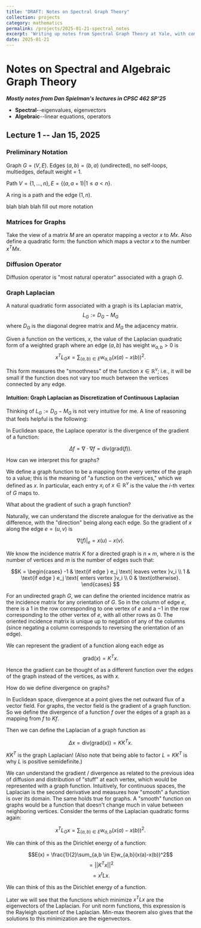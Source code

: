 ```yaml
---
title: "DRAFT: Notes on Spectral Graph Theory"
collection: projects
category: mathematics
permalink: /projects/2025-01-21-spectral_notes
excerpt: 'Writing up notes from Spectral Graph Theory at Yale, with comments of my own'
date: 2025-01-21
---
```


# Notes on Spectral and Algebraic Graph Theory
***Mostly notes from Dan Spielman's lectures in CPSC 462 SP'25***

- **Spectral**--eigenvalues, eigenvectors
- **Algebraic**--linear equations, operators

## Lecture 1 -- Jan 15, 2025
### Preliminary Notation
Graph $G = (V,E)$. Edges $(a,b) = (b,a)$ (undirected), no self-loops, multiedges, default weight = $1$. 

Path $V = \{1, ..., n\}, E = \{(a, a+1) | 1 \leq a <n\}$. 

A ring is a path and the edge $(1,n).$

blah blah blah fill out more notation
### Matrices for Graphs
Take the view of a matrix $M$ are an operator mapping a vector $x$ to $Mx$. Also define a quadratic form: the function which maps a vector $x$ to the number $x^TMx$. 

### Diffusion Operator
Diffusion operator is "most natural operator" associated with a graph $G$. 

### Graph Laplacian
A natural quadratic form associated with a graph is its Laplacian matrix,
$$L_G := D_G - M_G$$
where $D_G$ is the diagonal degree matrix and $M_G$ the adjacency matrix. 

Given a function on the vertices, $x$, the value of the Laplacian quadratic form of a weighted graph where an edge $(a,b)$ has weight $w_{a,b}>0$ is
$$x^TL_Gx = \sum_{(a,b)\in E}w_{a,b} (x(a)-x(b))^2.$$

This form measures the "smoothness" of the function $x \in \mathbb{R}^v$; i.e., it will be small if the function does not vary too much between the vertices connected by any edge. 

#### Intuition: Graph Laplacian as Discretization of Continuous Laplacian

Thinking of $L_G := D_G - M_G$ is not very intuitive for me. A line of reasoning that feels helpful is the following:

In Euclidean space, the Laplace operator is the divergence of the gradient of a function:

$$ \Delta f = \nabla \cdot \nabla f = \text{div}(\text{grad}(f)).$$

How can we interpret this for graphs?

We define a graph function to be a mapping from every vertex of the graph to a value; this is the meaning of "a function on the vertices," which we defined as $x$. In particular, each entry $x_i$ of $x \in \mathbb{R}^v$ is the value the $i$-th vertex of $G$ maps to.

What about the gradient of such a graph function? 

Naturally, we can understand the discrete analogue for the derivative as the difference, with the "direction" being along each edge. So the gradient of $x$ along the edge $e = (u,v)$ is 

$$\nabla(f) |_{e} = x(u) - x(v).$$

We know the incidence matrix $K$ for a directed graph is $n \times m$, where $n$ is the number of vertices and $m$ is the number of edges such that:  

$$K = \begin{cases}
-1 & \text{if edge } e_j \text{ leaves vertex }v_i \\
1 & \text{if edge } e_j \text{ enters vertex }v_i \\
0 & \text{otherwise}.
\end{cases}
$$

For an undirected graph $G$, we can define the oriented incidence matrix as the incidence matrix for any orientation of $G$. So in the column of edge $e$, there is a $1$ in the row corresponding to one vertex of $e$ and a $-1$ in the row corresponding to the other vertex of $e$, with all other rows as $0$. The oriented incidence matrix is unique up to negation of any of the columns (since negating a column corresponds to reversing the orientation of an edge). 

We can represent the gradient of a function along each edge as 

$$\text{grad}(x) = K^T x.$$

Hence the gradient can be thought of as a different function over the edges of the graph instead of the vertices, as with $x$. 

How do we define divergence on graphs?

In Euclidean space, divergence at a point gives the net outward flux of a vector field. For graphs, the vector field is the gradient of a graph function. So we define the divergence of a function $f$ over the edges of a graph as a mapping from $f$ to $Kf$. 

Then we can define the Laplacian of a graph function as 

$$\Delta x = \text{div}(\text{grad}(x)) = KK^Tx.$$

$KK^T$ is the graph Laplacian! (Also note that being able to factor $L = KK^T$ is why $L$ is positive semidefinite.)

We can understand the gradient / divergence as related to the previous idea of diffusion and distribution of "stuff" at each vertex, which would be represented with a graph function. Intuitively, for continuous spaces, the Laplacian is the second derivative and measures how "smooth" a function is over its domain. The same holds true for graphs. A "smooth" function on graphs would be a function that doesn't change much in value between neighboring vertices. Consider the terms of the Laplacian quadratic forms again:

$$x^TL_Gx = \sum_{(a,b)\in E}w_{a,b} (x(a)-x(b))^2.$$

We can think of this as the Dirichlet energy of a function:

$$E(x) = \frac{1}{2}\sum_{a,b \in E}w_{a,b}(x(a)-x(b))^2$$
$$= ||K^Tx||^2$$
$$=x^t L x.$$

We can think of this as the Dirichlet energy of a function. 

Later we will see that the functions which minimize $x^TLx$ are the eigenvectors of the Laplacian. For unit norm functions, this expression is the Rayleigh quotient of the Laplacian. Min-max theorem also gives that the solutions to this minimization are the eigenvectors. 